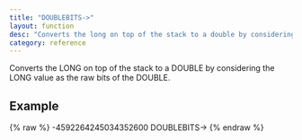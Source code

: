 ```yaml
---
title: "DOUBLEBITS->"
layout: function
desc: "Converts the long on top of the stack to a double by considering the long value as the raw bits of the double."
category: reference
---
```


Converts the LONG on top of the stack to a DOUBLE by considering the LONG value as the raw bits of the DOUBLE.

## Example ##

{% raw %}
<warp10-warpscript-widget backend="{{backend}}"  exec-endpoint="{{execEndpoint}}">-4592264245034352600
DOUBLEBITS->
</warp10-warpscript-widget>
{% endraw %}    
